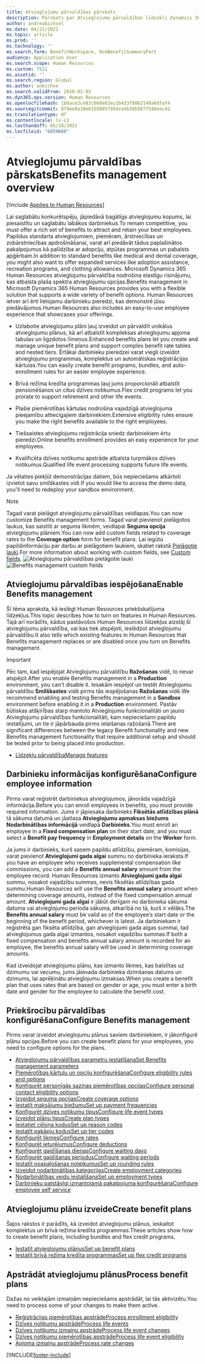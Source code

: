 ```yaml
---
title: Atvieglojumu pārvaldības pārskats
description: Pārskats par Atvieglojumu pārvaldības līdzekli Dynamics 365 Human Resources. Piedāvājiet saviem darbiniekiem paplašinātas atvieglojumu opcijas ar ērti lietojamu tiešsaistes pieredzi.
author: andreabichsel
ms.date: 04/21/2021
ms.topic: article
ms.prod: ''
ms.technology: ''
ms.search.form: BenefitWorkspace, HcmBenefitSummaryPart
audience: Application User
ms.search.scope: Human Resources
ms.custom: 7521
ms.assetid: ''
ms.search.region: Global
ms.author: anbichse
ms.search.validFrom: 2020-02-03
ms.dyn365.ops.version: Human Resources
ms.openlocfilehash: 1b6ace2ce83c668e83ec1b433f8062148a6dfaf4
ms.sourcegitcommit: 879ee8a10e6158885795dce4b3db5077540eec41
ms.translationtype: HT
ms.contentlocale: lv-LV
ms.lasthandoff: 05/18/2021
ms.locfileid: "6059068"
---
```

# <a name="benefits-management-overview"></a><span data-ttu-id="423b1-104">Atvieglojumu pārvaldības pārskats</span><span class="sxs-lookup"><span data-stu-id="423b1-104">Benefits management overview</span></span>

[!include [Applies to Human Resources](../includes/applies-to-hr.md)]

<span data-ttu-id="423b1-105">Lai saglabātu konkurētspēju, jāpiedāvā bagātīgs atvieglojumu kopums, lai piesaistītu un saglabātu labākos darbiniekus.</span><span class="sxs-lookup"><span data-stu-id="423b1-105">To remain competitive, you must offer a rich set of benefits to attract and retain your best employees.</span></span> <span data-ttu-id="423b1-106">Papildus standarta atvieglojumiem, piemēram, ārstniecības un zobārstniecības apdrošināšanai, varat arī piedāvāt tādus paplašinātos pakalpojumus kā palīdzība ar adopciju, atpūtas programmas un pabalsts apģērbam.</span><span class="sxs-lookup"><span data-stu-id="423b1-106">In addition to standard benefits like medical and dental coverage, you might also want to offer expanded services like adoption assistance, recreation programs, and clothing allowances.</span></span> <span data-ttu-id="423b1-107">Microsoft Dynamics 365 Human Resources atvieglojumu pārvaldība nodrošina elastīgu risinājumu, kas atbalsta plaša spektra atvieglojumu opcijas.</span><span class="sxs-lookup"><span data-stu-id="423b1-107">Benefits management in Microsoft Dynamics 365 Human Resources provides you with a flexible solution that supports a wide variety of benefit options.</span></span> <span data-ttu-id="423b1-108">Human Resources ietver arī ērti lietojamu darbinieku pieredzi, kas demonstrē jūsu piedāvājumus.</span><span class="sxs-lookup"><span data-stu-id="423b1-108">Human Resources also includes an easy-to-use employee experience that showcases your offerings.</span></span>

- <span data-ttu-id="423b1-109">Uzlabotie atvieglojumu plāni ļauj izveidot un pārvaldīt unikālus atvieglojumu plānus, kā arī atbalstīt kompleksas atvieglojumu apjoma tabulas un ligzdotos līmeņus.</span><span class="sxs-lookup"><span data-stu-id="423b1-109">Enhanced benefits plans let you create and manage unique benefit plans and support complex benefit rate tables and nested tiers.</span></span> <span data-ttu-id="423b1-110">Ērtākai darbinieku pieredzei varat viegli izveidot atvieglojumu programmas, komplektus un automātiskas reģistrācijas kārtulas.</span><span class="sxs-lookup"><span data-stu-id="423b1-110">You can easily create benefit programs, bundles, and auto-enrollment rules for an easier employee experience.</span></span>

- <span data-ttu-id="423b1-111">Brīvā režīma kredīta programmas ļauj jums proporcionāli atbalstīt pensionēšanos un citus dzīves notikumus.</span><span class="sxs-lookup"><span data-stu-id="423b1-111">Flex credit programs let you prorate to support retirement and other life events.</span></span>

- <span data-ttu-id="423b1-112">Plašie piemērotības kārtulas nodrošina vajadzīgā atvieglojuma pieejamību attiecīgajiem darbiniekiem.</span><span class="sxs-lookup"><span data-stu-id="423b1-112">Extensive eligibility rules ensure you make the right benefits available to the right employees.</span></span>

- <span data-ttu-id="423b1-113">Tiešsaistes atvieglojumu reģistrācija sniedz darbiniekiem ērtu pieredzi.</span><span class="sxs-lookup"><span data-stu-id="423b1-113">Online benefits enrollment provides an easy experience for your employees.</span></span>

- <span data-ttu-id="423b1-114">Kvalificēta dzīves notikumu apstrāde atbalsta turpmākos dzīves notikumus.</span><span class="sxs-lookup"><span data-stu-id="423b1-114">Qualified life event processing supports future life events.</span></span>

<span data-ttu-id="423b1-115">Ja vēlaties piekļūt demonstrācijas datiem, būs nepieciešams atkārtoti izvietot savu smilškastes vidi.</span><span class="sxs-lookup"><span data-stu-id="423b1-115">If you would like to access the demo data, you'll need to redeploy your sandbox environment.</span></span>

>[!NOTE]
><span data-ttu-id="423b1-116">Tagad varat pielāgot atvieglojumu pārvaldības veidlapas.</span><span class="sxs-lookup"><span data-stu-id="423b1-116">You can now customize Benefits management forms.</span></span> <span data-ttu-id="423b1-117">Tagad varat pievienot pielāgotos laukus, kas saistīti ar seguma likmēm, veidlapai **Seguma opcija** atvieglojumu plāniem.</span><span class="sxs-lookup"><span data-stu-id="423b1-117">You can now add custom fields related to coverage rates to the **Coverage option** form for benefit plans.</span></span> <span data-ttu-id="423b1-118">Lai iegūtu papildinformāciju par darbu ar pielāgotiem laukiem, skatiet rakstā [Pielāgotie lauki](hr-developer-custom-fields.md).</span><span class="sxs-lookup"><span data-stu-id="423b1-118">For more information about working with custom fields, see [Custom fields](hr-developer-custom-fields.md).</span></span>
><span data-ttu-id="423b1-119">![Atvieglojumu pārvaldības pielāgotie lauki](media/hr-benefits-management-custom-fields.png)</span><span class="sxs-lookup"><span data-stu-id="423b1-119">![Benefits management custom fields](media/hr-benefits-management-custom-fields.png)</span></span>

## <a name="enable-benefits-management"></a><span data-ttu-id="423b1-120">Atvieglojumu pārvaldības iespējošana</span><span class="sxs-lookup"><span data-stu-id="423b1-120">Enable Benefits management</span></span>

<span data-ttu-id="423b1-121">Šī tēma apraksta, kā ieslēgt Human Resources priekšskatījuma līdzekļus.</span><span class="sxs-lookup"><span data-stu-id="423b1-121">This topic describes how to turn on features in Human Resources.</span></span> <span data-ttu-id="423b1-122">Tajā arī norādīts, kādus pastāvošos Human Resources līdzekļus aizstāj šī atvieglojumu pārvaldība, vai kas tiek atspējoti, ieslēdzot atvieglojumu pārvaldību.</span><span class="sxs-lookup"><span data-stu-id="423b1-122">It also tells which existing features in Human Resources that Benefits management replaces or are disabled once you turn on Benefits management.</span></span>

> [!IMPORTANT]
> <span data-ttu-id="423b1-123">Pēc tam, kad iespējojat Atvieglojumu pārvaldību **Ražošanas** vidē, to nevar atspējot.</span><span class="sxs-lookup"><span data-stu-id="423b1-123">After you enable Benefits management in a **Production** environment, you can't disable it.</span></span> <span data-ttu-id="423b1-124">Iesakām iespējot un testēt Atvieglojumu pārvaldību **Smilškastes** vidē pirms tās iespējošanas **Ražošanas** vidē.</span><span class="sxs-lookup"><span data-stu-id="423b1-124">We recommend enabling and testing Benefits management in a **Sandbox** environment before enabling it in a **Production** environment.</span></span> <span data-ttu-id="423b1-125">Pastāv būtiskas atšķirības starp mantoto Atvieglojumu funkcionalitāti un jauno Atvieglojumu pārvaldības funkcionalitāti, kam nepieciešami papildu iestatījumi, un tie ir jāpārbauda pirms ielaišanas ražošanā.</span><span class="sxs-lookup"><span data-stu-id="423b1-125">There are significant differences between the legacy Benefit functionality and new Benefits management functionality that require additional setup and should be tested prior to being placed into production.</span></span>

- [<span data-ttu-id="423b1-126">Līdzekļu pārvaldība</span><span class="sxs-lookup"><span data-stu-id="423b1-126">Manage features</span></span>](hr-admin-manage-features.md)

## <a name="configure-employee-information"></a><span data-ttu-id="423b1-127">Darbinieku informācijas konfigurēšana</span><span class="sxs-lookup"><span data-stu-id="423b1-127">Configure employee information</span></span>

<span data-ttu-id="423b1-128">Pirms varat reģistrēt darbiniekus atvieglojumos, jānorāda vajadzīgā informācija.</span><span class="sxs-lookup"><span data-stu-id="423b1-128">Before you can enroll employees in benefits, you must provide required information.</span></span> <span data-ttu-id="423b1-129">Jums ir jāpiesaka darbinieks **Fiksētās atlīdzības plānā** tā sākuma datumā un jāatlasa **Atvieglojumu apmaksas biežums** **Nodarbinātības informācijā** veidlapā **Darbinieks**.</span><span class="sxs-lookup"><span data-stu-id="423b1-129">You must enroll an employee in a **Fixed compensation plan** on their start date, and you must select a **Benefit pay frequency** in **Employment details** on the **Worker** form.</span></span>

<span data-ttu-id="423b1-130">Ja jums ir darbinieks, kurš saņem papildu atlīdzību, piemēram, komisijas, varat pievienot **Atvieglojumi gada algai** summu no darbinieka ieraksta.</span><span class="sxs-lookup"><span data-stu-id="423b1-130">If you have an employee who receives supplemental compensation like commissions, you can add a **Benefits annual salary** amount from the employee record.</span></span> <span data-ttu-id="423b1-131">Human Resources izmanto **Atvieglojumi gada algai** summu, nosakot vajadzību summas, nevis fiksētās atlīdzības gada summu.</span><span class="sxs-lookup"><span data-stu-id="423b1-131">Human Resources will use the **Benefits annual salary** amount when determining coverage amounts, instead of the fixed compensation annual amount.</span></span> <span data-ttu-id="423b1-132">**Atvieglojumi gada algai** ir jābūt derīgam no darbinieka sākuma datuma vai atvieglojumu perioda sākuma, atkarībā no tā, kurš ir vēlāks.</span><span class="sxs-lookup"><span data-stu-id="423b1-132">The **Benefits annual salary** must be valid as of the employee’s start date or the beginning of the benefit period, whichever is latest.</span></span> <span data-ttu-id="423b1-133">Ja darbiniekam ir reģistrēta gan fiksēta atlīdzība, gan atvieglojumi gada algas summai, tad atvieglojumus gada algai izmantos, nosakot vajadzību summas.</span><span class="sxs-lookup"><span data-stu-id="423b1-133">If both a fixed compensation and benefits annual salary amount is recorded for an employee, the benefits annual salary will be used in determining coverage amounts.</span></span>

<span data-ttu-id="423b1-134">Kad izveidojat atvieglojumu plānu, kas izmanto likmes, kas balstītas uz dzimumu vai vecumu, jums jāievada darbinieka dzimšanas datums un dzimums, lai aprēķinātu atvieglojumu izmaksas.</span><span class="sxs-lookup"><span data-stu-id="423b1-134">When you create a benefit plan that uses rates that are based on gender or age, you must enter a birth date and gender for the employee to calculate the benefit cost.</span></span>

## <a name="configure-benefits-management"></a><span data-ttu-id="423b1-135">Priekšrocību pārvaldības konfigurēšana</span><span class="sxs-lookup"><span data-stu-id="423b1-135">Configure Benefits management</span></span>

<span data-ttu-id="423b1-136">Pirms varat izveidot atvieglojumu plānus saviem darbiniekiem, ir jākonfigurē plānu opcijas.</span><span class="sxs-lookup"><span data-stu-id="423b1-136">Before you can create benefit plans for your employees, you need to configure options for the plans.</span></span>

- [<span data-ttu-id="423b1-137">Atvieglojumu pārvaldības parametru iestatīšana</span><span class="sxs-lookup"><span data-stu-id="423b1-137">Set Benefits management parameters</span></span>](hr-benefits-setup-parameters.md)
- [<span data-ttu-id="423b1-138">Piemērotības kārtulu un opciju konfigurēšana</span><span class="sxs-lookup"><span data-stu-id="423b1-138">Configure eligibility rules and options</span></span>](hr-benefits-setup-eligibility-rules.md)
- [<span data-ttu-id="423b1-139">Konfigurēt personīgās saziņas piemērotības opcijas</span><span class="sxs-lookup"><span data-stu-id="423b1-139">Configure personal contact eligibility options</span></span>](hr-benefits-setup-contact-eligibility-options.md)
- [<span data-ttu-id="423b1-140">Izveidot seguma opcijas</span><span class="sxs-lookup"><span data-stu-id="423b1-140">Create coverage options</span></span>](hr-benefits-setup-coverage-options.md)
- [<span data-ttu-id="423b1-141">Iestatīt maksājumu biežumu</span><span class="sxs-lookup"><span data-stu-id="423b1-141">Set up payment frequencies</span></span>](hr-benefits-setup-payment-frequencies.md)
- [<span data-ttu-id="423b1-142">Konfigurēt dzīves notikumu tipus</span><span class="sxs-lookup"><span data-stu-id="423b1-142">Configure life event types</span></span>](hr-benefits-setup-life-event-types.md)
- [<span data-ttu-id="423b1-143">Izveidot plānu tipus</span><span class="sxs-lookup"><span data-stu-id="423b1-143">Create plan types</span></span>](hr-benefits-setup-plan-types.md)
- [<span data-ttu-id="423b1-144">Iestatiet cēloņa kodus</span><span class="sxs-lookup"><span data-stu-id="423b1-144">Set up reason codes</span></span>](hr-benefits-setup-reason-codes.md)
- [<span data-ttu-id="423b1-145">Iestatīt pakāpju kodus</span><span class="sxs-lookup"><span data-stu-id="423b1-145">Set up tier codes</span></span>](hr-benefits-setup-tier-codes.md)
- [<span data-ttu-id="423b1-146">Konfigurēt likmes</span><span class="sxs-lookup"><span data-stu-id="423b1-146">Configure rates</span></span>](hr-benefits-setup-rates.md)
- [<span data-ttu-id="423b1-147">Konfigurēt ieturējumus</span><span class="sxs-lookup"><span data-stu-id="423b1-147">Configure deductions</span></span>](hr-benefits-setup-deductions.md)
- [<span data-ttu-id="423b1-148">Konfigurēt gaidīšanas dienas</span><span class="sxs-lookup"><span data-stu-id="423b1-148">Configure waiting days</span></span>](hr-benefits-setup-waiting-days.md)
- [<span data-ttu-id="423b1-149">Konfigurēt gaidīšanas periodus</span><span class="sxs-lookup"><span data-stu-id="423b1-149">Configure waiting periods</span></span>](hr-benefits-setup-waiting-periods.md)
- [<span data-ttu-id="423b1-150">Iestatīt noapaļošanas noteikumus</span><span class="sxs-lookup"><span data-stu-id="423b1-150">Set up rounding rules</span></span>](hr-benefits-setup-rounding-rules.md)
- [<span data-ttu-id="423b1-151">Izveidot nodarbinātības kategorijas</span><span class="sxs-lookup"><span data-stu-id="423b1-151">Create employment categories</span></span>](hr-benefits-setup-employment-categories.md)
- [<span data-ttu-id="423b1-152">Nodarbinātības veidu iestatīšana</span><span class="sxs-lookup"><span data-stu-id="423b1-152">Set up employment types</span></span>](hr-benefits-setup-employment-types.md)
- [<span data-ttu-id="423b1-153">Darbinieku patstāvīgi izmantojamā pakalpojuma konfigurēšana</span><span class="sxs-lookup"><span data-stu-id="423b1-153">Configure employee self service</span></span>](hr-benefits-setup-employee-self-service.md)

## <a name="create-benefit-plans"></a><span data-ttu-id="423b1-154">Atvieglojumu plānu izveide</span><span class="sxs-lookup"><span data-stu-id="423b1-154">Create benefit plans</span></span>

<span data-ttu-id="423b1-155">Šajos rakstos ir parādīts, kā izveidot atvieglojumu plānus, ieskaitot komplektus un brīvā režīma kredīta programmas.</span><span class="sxs-lookup"><span data-stu-id="423b1-155">These articles show how to create benefit plans, including bundles and flex credit programs.</span></span>

- [<span data-ttu-id="423b1-156">Iestatīt atvieglojumu plānus</span><span class="sxs-lookup"><span data-stu-id="423b1-156">Set up benefit plans</span></span>](hr-benefits-plans-setup.md)
- [<span data-ttu-id="423b1-157">Iestatīt brīvā režīma kredīta programmas</span><span class="sxs-lookup"><span data-stu-id="423b1-157">Set up flex credit programs</span></span>](hr-benefits-plans-flex-credit-programs.md)

## <a name="process-benefit-plans"></a><span data-ttu-id="423b1-158">Apstrādāt atvieglojumu plānus</span><span class="sxs-lookup"><span data-stu-id="423b1-158">Process benefit plans</span></span>

<span data-ttu-id="423b1-159">Dažas no veiktajām izmaiņām nepieciešams apstrādāt, lai tās aktivizētu.</span><span class="sxs-lookup"><span data-stu-id="423b1-159">You need to process some of your changes to make them active.</span></span>

- [<span data-ttu-id="423b1-160">Reģistrācijas piemērotības apstrāde</span><span class="sxs-lookup"><span data-stu-id="423b1-160">Process enrollment eligibility</span></span>](hr-benefits-process-enrollment-eligibility.md)
- [<span data-ttu-id="423b1-161">Dzīves notikumu apstrāde</span><span class="sxs-lookup"><span data-stu-id="423b1-161">Process life events</span></span>](hr-benefits-process-life-events.md)
- [<span data-ttu-id="423b1-162">Dzīves notikumu izmaiņu apstrāde</span><span class="sxs-lookup"><span data-stu-id="423b1-162">Process life event changes</span></span>](hr-benefits-process-life-event-changes.md)
- [<span data-ttu-id="423b1-163">Dzīves notikumu piemērotības apstrāde</span><span class="sxs-lookup"><span data-stu-id="423b1-163">Process life event eligibility</span></span>](hr-benefits-process-life-event-eligibility.md)
- [<span data-ttu-id="423b1-164">Apjoma izmaiņu apstrāde</span><span class="sxs-lookup"><span data-stu-id="423b1-164">Process rate changes</span></span>](hr-benefits-process-rate-changes.md)



[!INCLUDE[footer-include](../includes/footer-banner.md)]
